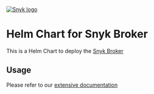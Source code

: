 
[![Snyk logo](https://snyk.io/style/asset/logo/snyk-print.svg)](https://snyk.io) 

# Helm Chart for Snyk Broker

This is a Helm Chart to deploy the [Snyk Broker](https://docs.snyk.io/enterprise-setup/snyk-broker)

## Usage

Please refer to our [extensive documentation](https://docs.snyk.io/enterprise-setup/snyk-broker/install-and-configure-snyk-broker/install-and-configure-broker-using-helm)
